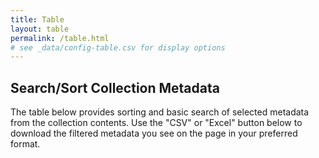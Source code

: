 ```yaml
---
title: Table
layout: table
permalink: /table.html
# see _data/config-table.csv for display options
---
```


## Search/Sort Collection Metadata

The table below provides sorting and basic search of selected metadata from the collection contents. Use the "CSV" or "Excel" button below to download the filtered metadata you see on the page in your preferred format.
